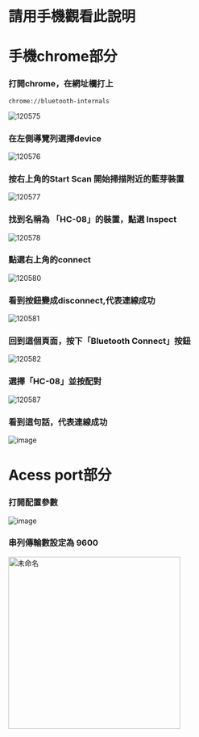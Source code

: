 # 請用手機觀看此說明 


# 手機chrome部分
### 打開chrome，在網址欄打上
```
chrome://bluetooth-internals
```
![120575](https://user-images.githubusercontent.com/65643745/116778353-fa42b900-aaa3-11eb-9777-f133a527c22a.jpg)


### 在左側導覽列選擇device
![120576](https://user-images.githubusercontent.com/65643745/116778359-04fd4e00-aaa4-11eb-9a62-cc9e3ae82905.jpg)


### 按右上角的Start Scan 開始掃描附近的藍芽裝置
![120577](https://user-images.githubusercontent.com/65643745/116778366-0d558900-aaa4-11eb-8842-af0693063626.jpg)


### 找到名稱為 「HC-08」的裝置，點選 Inspect
![120578](https://user-images.githubusercontent.com/65643745/116778372-15152d80-aaa4-11eb-943a-2a780c4ea4df.jpg)

### 點選右上角的connect
![120580](https://user-images.githubusercontent.com/65643745/116778379-1e05ff00-aaa4-11eb-84d4-cfabdec98547.jpg)

### 看到按鈕變成disconnect,代表連線成功
![120581](https://user-images.githubusercontent.com/65643745/116778384-2100ef80-aaa4-11eb-8de4-02cf0b6d2a09.jpg)

### 回到這個頁面，按下「Bluetooth Connect」按鈕
![120582](https://user-images.githubusercontent.com/65643745/116778504-d92e9800-aaa4-11eb-8089-b30e93cdcc0d.jpg)

### 選擇「HC-08」並按配對
![120587](https://user-images.githubusercontent.com/65643745/116778559-29a5f580-aaa5-11eb-8d80-d5d0a02bee85.jpg)


### 看到這句話，代表連線成功
![image](https://user-images.githubusercontent.com/65643745/116778532-07ac7300-aaa5-11eb-8eba-66f738636188.png)

# Acess port部分
### 打開配置參數
![image](https://user-images.githubusercontent.com/65643745/116778640-b94ba400-aaa5-11eb-9dbe-8cf799383441.png)

### 串列傳輸數設定為 9600
<img width="341" alt="未命名" src="https://user-images.githubusercontent.com/65643745/116778686-f31caa80-aaa5-11eb-889a-fd3ded51d669.png">


